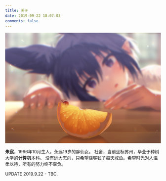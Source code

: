 ```yaml
---
title: 关于
date: 2019-09-22 18:07:03
comments: false
---
```


<img src="aboutpic.jpg" /></blockquote>

**朱宸**，1996年10月生人，永远19岁的胖仙女。
社畜，当前坐标苏州，毕业于种树大学的**计算机**本科。
没有远大志向，只希望赚够钱了每天咸鱼。希望时光对人温柔以待，所有的努力终不辜负。

UPDATE 2019.9.22 - TBC.
